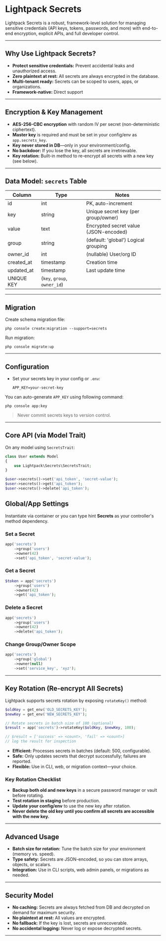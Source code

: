 # Lightpack Secrets

Lightpack Secrets is a robust, framework-level solution for managing sensitive credentials (API keys, tokens, passwords, and more) with end-to-end encryption, explicit APIs, and full developer control.

---

## Why Use Lightpack Secrets?
- **Protect sensitive credentials:** Prevent accidental leaks and unauthorized access.
- **Zero plaintext at rest:** All secrets are always encrypted in the database.
- **Multi-tenant ready:** Secrets can be scoped to users, apps, or organizations.
- **Framework-native:** Direct support

---


## Encryption & Key Management
- **AES-256-CBC encryption** with random IV per secret (non-deterministic ciphertext).
- **Master key** is required and must be set in your config/env as `app.secrets_key`.
- **Key never stored in DB**—only in your environment/config.
- **No backdoor:** If you lose the key, all secrets are irretrievable.
- **Key rotation:** Built-in method to re-encrypt all secrets with a new key (see below).

---

## Data Model: `secrets` Table
| Column      | Type      | Notes                                     |
|-------------|-----------|-------------------------------------------|
| id          | int       | PK, auto-increment                        |
| key         | string    | Unique secret key (per group/owner)       |
| value       | text      | Encrypted secret value (JSON-encoded)     |
| group       | string    | (default: 'global') Logical grouping      |
| owner_id    | int       | (nullable) User/org ID                    |
| created_at  | timestamp | Creation time                             |
| updated_at  | timestamp | Last update time                          |
| UNIQUE KEY  | (`key`, `group`, `owner_id`)                          |

---


## Migration

Create schema migration file:

```cli
php console create:migration --support=secrets
```

Run migration:

```cli
php console migrate:up
```
---

## Configuration
- Set your secrets key in your config or `.env`:
  ```env
  APP_KEY=your-secret-key
  ```

You can auto-generate `APP_KEY` using following command:

```cli
php console app:key
```

> Never commit secrets keys to version control.

---

## Core API (via Model Trait)
On any model using `SecretsTrait`:

```php
class User extends Model
{
    use Lightpack\Secrets\SecretsTrait;
}
```

```php
$user->secrets()->set('api_token', 'secret-value');
$user->secrets()->get('api_token');
$user->secrets()->delete('api_token');
```

## Global/App Settings
Instantiate via container or you can type hint **Secrets** as your controller's method dependency.

### Set a Secret
```php
app('secrets')
    ->group('users')
    ->owner(42)
    ->set('api_token', 'secret-value');
```

### Get a Secret
```php
$token = app('secrets')
    ->group('users')
    ->owner(42)
    ->get('api_token');
```

### Delete a Secret
```php
app('secrets')
    ->group('users')
    ->owner(42)
    ->delete('api_token');
```

### Change Group/Owner Scope
```php
app('secrets')
    ->group('global')
    ->owner(null)
    ->set('service_key', 'xyz');
```

---

## Key Rotation (Re-encrypt All Secrets)

Lightpack supports secrets rotation by exposing `rotateKey()` method:

```php
$oldKey = get_env('OLD_SECRETS_KEY');
$newKey = get_env('NEW_SECRETS_KEY');

// Rotate secrets in batch size of 100 (optional)
$result = app('secrets')->rotateKey($oldKey, $newKey, 100); 

// $result = ['success' => <count>, 'fail' => <count>]
// log the result for inspection
```

- **Efficient:** Processes secrets in batches (default: 500, configurable).
- **Safe:** Only updates secrets that decrypt successfully; failures are reported.
- **Flexible:** Use in CLI, web, or migration context—your choice.

### Key Rotation Checklist
- **Backup both old and new keys** in a secure password manager or vault before rotating.
- **Test rotation in staging** before production.
- **Update your config/env** to use the new key after rotation.
- **Never delete the old key until you confirm all secrets are accessible with the new key.**

---

## Advanced Usage
- **Batch size for rotation:** Tune the batch size for your environment (memory vs. speed).
- **Type safety:** Secrets are JSON-encoded, so you can store arrays, objects, or scalars.
- **Integration:** Use in CLI scripts, web admin panels, or migrations as needed.
---

## Security Model
- **No caching:** Secrets are always fetched from DB and decrypted on demand for maximum security.
- **No plaintext at rest:** All values are encrypted.
- **No fallback:** If the key is lost, secrets are unrecoverable.
- **No accidental logging:** Never log or expose decrypted secrets.

---
